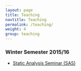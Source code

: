 ```yaml
---
layout: page
title: Teaching
navtitle: Teaching
permalink: /teaching/
weight: 4
group: teaching
---
```


### Winter Semester 2015/16 ###

* [Static Analysis Seminar (SAS)][sas]

[sas]:   http://sseblog.ec-spride.de/teaching/sas/